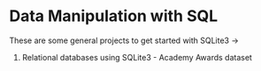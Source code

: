  # Data Manipulation with SQL  
 
 These are some general projects to get started with SQLite3 -> 
   
1) Relational databases using SQLite3 - Academy Awards dataset   
  
